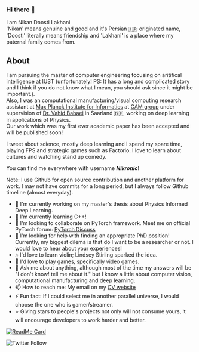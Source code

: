 ### Hi there 👋
I am Nikan Doosti Lakhani<br>
'Nikan' means genuine and good and it's Persian :iran: originated name, 'Doosti' literally means friendship and 'Lakhani' is a place where my paternal family comes from. 

## About
I am pursuing the master of computer engineering focusing on aritifical intelligence at IUST (unfortunately! PS: It has a long and complicated story and I think if you do not know what I mean, you should ask since it might be important.). <br>
Also, I was an computational manufacturing/visual computing research assistant at [Max Planck Institute for Informatics](https://www.mpi-inf.mpg.de/home/) at [CAM group](http://cam.mpi-inf.mpg.de/) under supervision of [Dr. Vahid Babaei](http://cam.mpi-inf.mpg.de/?view=people_vahid) in Saarland :de:, working on deep learning in applications of Physics.<br> Our work which was my first ever academic paper has been accepted and will be published soon!<br>

I tweet about science, mostly deep learning and I spend my spare time, playing FPS and strategic games such as Factorio. I love to learn about cultures and watching stand up comedy.<br>

You can find me everywhere with username _**Nikronic**_!

Note: I use Github for open source contribution and another platform for work. I may not have commits for a long period, but I always follow Github timeline (almost everyday).

- 🔭 I'm currently working on my master's thesis about Physics Informed Deep Learning.
- 🌱 I'm currently learning C++!
- 👯 I'm looking to collaborate on PyTorch framework. Meet me on official PyTorch forum: [PyTorch Discuss](https://discuss.pytorch.org/u/nikronic/summary)
- 🤔 I'm looking for help with finding an appropriate PhD position! Currently, my biggest dilema is that do I want to be a researcher or not. I would love to hear about your experiences!
- 🎶 I'd love to learn violin; Lindsey Stirling sparked the idea.
- 💓 I'd love to play games, specifically video games.
- 💬 Ask me about anything, although most of the time my answers will be "I don't know! tell me about it." but I know a little about computer vision, computational manufacturing and deep learning.
- 📫 How to reach me: My email on my [CV website](https://nikronic.github.io)
- ⚡ Fun fact: If I could select me in another parallel universe, I would choose the one who is gamer/streamer.
- ⭐ Giving stars to people's projects not only will not consume yours, it will encourage developers to work harder and better. 

[![ReadMe Card](https://github-readme-stats.vercel.app/api?username=Nikronic&theme=prussian&show_icons=true)](https://github.com/Nikronic)

![Twitter Follow](https://img.shields.io/twitter/follow/Nikronic?style=social)
